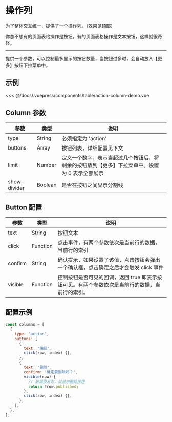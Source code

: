# 操作列

为了整体交互统一，提供了一个操作列。（效果见顶部）

你总不想有的页面表格操作是按钮，有的页面表格操作是文本按钮，这样就很奇怪。

---

提供一个参数，可以控制最多显示的按钮数量，当按钮过多时，会自动放入【更多】按钮下拉菜单中。

## 示例

<table-action-column-demo />
<<< @/docs/.vuepress/components/table/action-column-demo.vue

## Column 参数

| 参数         | 类型    | 说明                                                                                          |
| ------------ | ------- | --------------------------------------------------------------------------------------------- |
| type         | String  | 必须指定为 'action'                                                                           |
| buttons      | Array   | 按钮列表，详细配置见下文                                                                      |
| limit        | Number  | 定义一个数字，表示当超过几个按钮后，将剩余的按钮放到【更多】下拉菜单中。设置为 0 表示全部展示 |
| show-divider | Boolean | 是否在按钮之间显示分割线                                                                      |

## Button 配置

| 参数    | 类型     | 说明                                                                                           |
| ------- | -------- | ---------------------------------------------------------------------------------------------- |
| text    | String   | 按钮文本                                                                                       |
| click   | Function | 点击事件，有两个参数依次是当前行的数据，当前行的索引                                           |
| confirm | String   | 确认提示，如果设置了该值，点击按钮会弹出一个确认框，点击确定之后才会触发 click 事件            |
| visible | Function | 控制按钮是否可见的回调，返回 true 即表示按钮可见。有两个参数依次是当前行的数据，当前行的索引。 |

## 配置示例

```js
const columns = [
  {
    type: "action",
    buttons: [
      {
        text: "编辑",
        click(row, index) {},
      },
      {
        text: "删除",
        confirm: "确定要删除吗？",
        visible(row) {
          // 数据没发布，就显示删除按钮
          return !row.published;
        },
        click(row, index) {},
      },
    ],
  },
];
```
